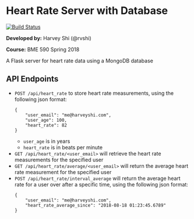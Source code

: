 # Heart Rate Server with Database

[![Build Status](https://travis-ci.org/rvshi/heart_rate_databases_introduction.svg?branch=master)](https://travis-ci.org/rvshi/heart_rate_databases_introduction)

__Developed by:__ Harvey Shi (@rvshi)

__Course:__ BME 590 Spring 2018

A Flask server for heart rate data using a MongoDB database 

## API Endpoints
- `POST /api/heart_rate` to store heart rate measurements, using the following json format:
  ```
  {
      "user_email": "me@harveyshi.com",
      "user_age": 100,
      "heart_rate": 82
  }
  ```
    - `user_age` is in years
    - `heart_rate` is in beats per minute
- `GET /api/heart_rate/<user_email>` will retrieve the heart rate measurements for the specified user
- `GET /api/heart_rate/average/<user_email>` will return the average heart rate measurement for the specified user
- `POST /api/heart_rate/interval_average` will return the average heart rate for a user over after a specific time, using the following json format:
  ```
  {
      "user_email": "me@harveyshi.com",
      "heart_rate_average_since": "2018-08-18 01:23:45.6789"
  }
  ```
